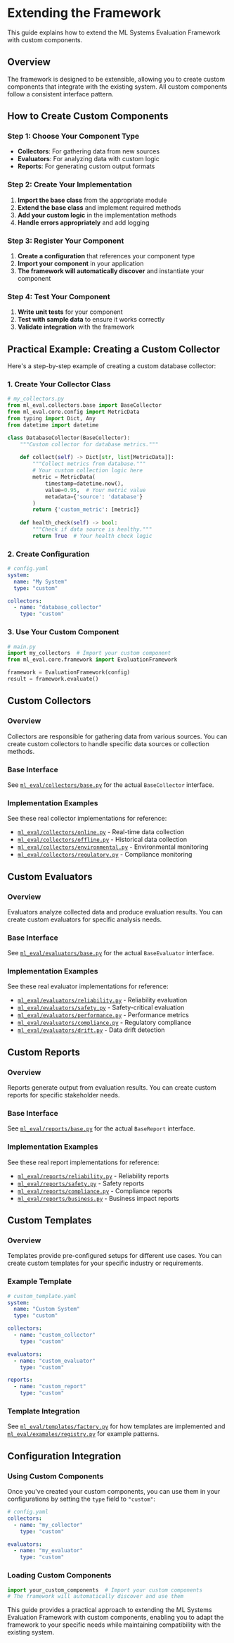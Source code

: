 # Extending the Framework

This guide explains how to extend the ML Systems Evaluation Framework with custom components.

## Overview

The framework is designed to be extensible, allowing you to create custom components that integrate with the existing system. All custom components follow a consistent interface pattern.

## How to Create Custom Components

### Step 1: Choose Your Component Type
- **Collectors**: For gathering data from new sources
- **Evaluators**: For analyzing data with custom logic
- **Reports**: For generating custom output formats

### Step 2: Create Your Implementation
1. **Import the base class** from the appropriate module
2. **Extend the base class** and implement required methods
3. **Add your custom logic** in the implementation methods
4. **Handle errors appropriately** and add logging

### Step 3: Register Your Component
1. **Create a configuration** that references your component type
2. **Import your component** in your application
3. **The framework will automatically discover** and instantiate your component

### Step 4: Test Your Component
1. **Write unit tests** for your component
2. **Test with sample data** to ensure it works correctly
3. **Validate integration** with the framework

## Practical Example: Creating a Custom Collector

Here's a step-by-step example of creating a custom database collector:

### 1. Create Your Collector Class

```python
# my_collectors.py
from ml_eval.collectors.base import BaseCollector
from ml_eval.core.config import MetricData
from typing import Dict, Any
from datetime import datetime

class DatabaseCollector(BaseCollector):
    """Custom collector for database metrics."""
    
    def collect(self) -> Dict[str, list[MetricData]]:
        """Collect metrics from database."""
        # Your custom collection logic here
        metric = MetricData(
            timestamp=datetime.now(),
            value=0.95,  # Your metric value
            metadata={'source': 'database'}
        )
        return {'custom_metric': [metric]}
    
    def health_check(self) -> bool:
        """Check if data source is healthy."""
        return True  # Your health check logic
```

### 2. Create Configuration

```yaml
# config.yaml
system:
  name: "My System"
  type: "custom"

collectors:
  - name: "database_collector"
    type: "custom"
```

### 3. Use Your Custom Component

```python
# main.py
import my_collectors  # Import your custom component
from ml_eval.core.framework import EvaluationFramework

framework = EvaluationFramework(config)
result = framework.evaluate()
```

## Custom Collectors

### Overview

Collectors are responsible for gathering data from various sources. You can create custom collectors to handle specific data sources or collection methods.

### Base Interface

See [`ml_eval/collectors/base.py`](../../ml_eval/collectors/base.py) for the actual `BaseCollector` interface.

### Implementation Examples

See these real collector implementations for reference:
- [`ml_eval/collectors/online.py`](../../ml_eval/collectors/online.py) - Real-time data collection
- [`ml_eval/collectors/offline.py`](../../ml_eval/collectors/offline.py) - Historical data collection
- [`ml_eval/collectors/environmental.py`](../../ml_eval/collectors/environmental.py) - Environmental monitoring
- [`ml_eval/collectors/regulatory.py`](../../ml_eval/collectors/regulatory.py) - Compliance monitoring

## Custom Evaluators

### Overview

Evaluators analyze collected data and produce evaluation results. You can create custom evaluators for specific analysis needs.

### Base Interface

See [`ml_eval/evaluators/base.py`](../../ml_eval/evaluators/base.py) for the actual `BaseEvaluator` interface.

### Implementation Examples

See these real evaluator implementations for reference:
- [`ml_eval/evaluators/reliability.py`](../../ml_eval/evaluators/reliability.py) - Reliability evaluation
- [`ml_eval/evaluators/safety.py`](../../ml_eval/evaluators/safety.py) - Safety-critical evaluation
- [`ml_eval/evaluators/performance.py`](../../ml_eval/evaluators/performance.py) - Performance metrics
- [`ml_eval/evaluators/compliance.py`](../../ml_eval/evaluators/compliance.py) - Regulatory compliance
- [`ml_eval/evaluators/drift.py`](../../ml_eval/evaluators/drift.py) - Data drift detection

## Custom Reports

### Overview

Reports generate output from evaluation results. You can create custom reports for specific stakeholder needs.

### Base Interface

See [`ml_eval/reports/base.py`](../../ml_eval/reports/base.py) for the actual `BaseReport` interface.

### Implementation Examples

See these real report implementations for reference:
- [`ml_eval/reports/reliability.py`](../../ml_eval/reports/reliability.py) - Reliability reports
- [`ml_eval/reports/safety.py`](../../ml_eval/reports/safety.py) - Safety reports
- [`ml_eval/reports/compliance.py`](../../ml_eval/reports/compliance.py) - Compliance reports
- [`ml_eval/reports/business.py`](../../ml_eval/reports/business.py) - Business impact reports

## Custom Templates

### Overview

Templates provide pre-configured setups for different use cases. You can create custom templates for your specific industry or requirements.

### Example Template

```yaml
# custom_template.yaml
system:
  name: "Custom System"
  type: "custom"

collectors:
  - name: "custom_collector"
    type: "custom"

evaluators:
  - name: "custom_evaluator"
    type: "custom"

reports:
  - name: "custom_report"
    type: "custom"
```

### Template Integration

See [`ml_eval/templates/factory.py`](../../ml_eval/templates/factory.py) for how templates are implemented and [`ml_eval/examples/registry.py`](../../ml_eval/examples/registry.py) for example patterns.

## Configuration Integration

### Using Custom Components

Once you've created your custom components, you can use them in your configurations by setting the `type` field to `"custom"`:

```yaml
# config.yaml
collectors:
  - name: "my_collector"
    type: "custom"

evaluators:
  - name: "my_evaluator"
    type: "custom"
```

### Loading Custom Components

```python
import your_custom_components  # Import your custom components
# The framework will automatically discover and use them
```

This guide provides a practical approach to extending the ML Systems Evaluation Framework with custom components, enabling you to adapt the framework to your specific needs while maintaining compatibility with the existing system.

